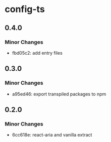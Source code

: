 # config-ts

## 0.4.0

### Minor Changes

- fbd05c2: add entry files

## 0.3.0

### Minor Changes

- a95ed46: export transpiled packages to npm

## 0.2.0

### Minor Changes

- 6cc618e: react-aria and vanilla extract
